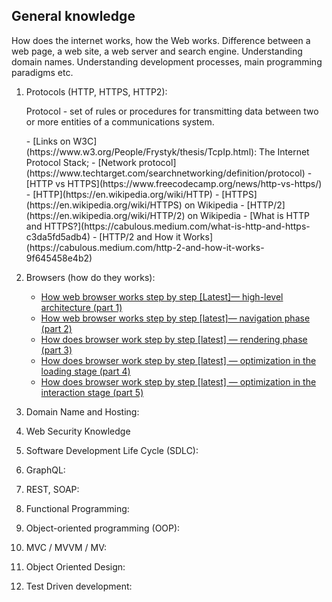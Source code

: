 ## General knowledge

How does the internet works, how the Web works. Difference between a web page, a web site, a web server and search engine. Understanding domain names. Understanding development processes, main programming paradigms etc.

1. Protocols (HTTP, HTTPS, HTTP2):
   <p>Protocol - set of rules or procedures for transmitting data between two or more entities of a communications system.</p>  
   - [Links on W3C](https://www.w3.org/People/Frystyk/thesis/TcpIp.html): The Internet Protocol Stack;
   - [Network protocol](https://www.techtarget.com/searchnetworking/definition/protocol)
   - [HTTP vs HTTPS](https://www.freecodecamp.org/news/http-vs-https/)
   - [HTTP](https://en.wikipedia.org/wiki/HTTP)
   - [HTTPS](https://en.wikipedia.org/wiki/HTTPS) on Wikipedia
   - [HTTP/2](https://en.wikipedia.org/wiki/HTTP/2) on Wikipedia
   - [What is HTTP and HTTPS?](https://cabulous.medium.com/what-is-http-and-https-c3da5fd5adb4)
   - [HTTP/2 and How it Works](https://cabulous.medium.com/http-2-and-how-it-works-9f645458e4b2)

2. Browsers (how do they works):
   - [How web browser works step by step [Latest]— high-level architecture (part 1)](https://cabulous.medium.com/how-browser-works-part-i-process-and-thread-f63a9111bae9)
   - [How web browser works step by step [latest]— navigation phase (part 2)](https://cabulous.medium.com/how-does-browser-work-in-2019-part-ii-navigation-342b27e56d7b)
   - [How does browser work step by step [latest] — rendering phase (part 3)](https://cabulous.medium.com/how-does-browser-work-in-2019-part-iii-rendering-phase-i-850c8935958f)
   - [How does browser work step by step [latest] — optimization in the loading stage (part 4)](https://cabulous.medium.com/how-does-browser-work-in-2019-part-4-more-about-rendering-phase-fbba0d94a174)
   - [How does browser work step by step [latest] — optimization in the interaction stage (part 5)](https://cabulous.medium.com/how-does-browser-work-in-2019-part-5-optimization-in-the-interaction-stage-66b53b8ec0ad)

3. Domain Name and Hosting:
4. Web Security Knowledge
5. Software Development Life Cycle (SDLC):
6. GraphQL:
7. REST, SOAP:
8. Functional Programming:
9. Object-oriented programming (OOP):
10. MVC / MVVM / MV:
11. Object Oriented Design:
12. Test Driven development:

